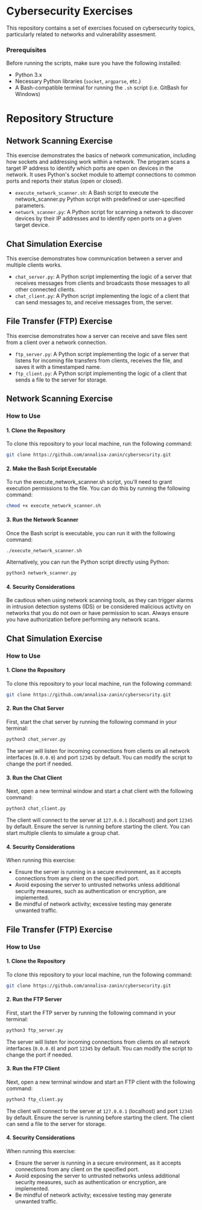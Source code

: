 # Cybersecurity Exercises

This repository contains a set of exercises focused on cybersecurity topics, particularly related to networks and vulnerability assesment.

### Prerequisites
Before running the scripts, make sure you have the following installed:
- Python 3.x
- Necessary Python libraries (`socket`, `argparse`, etc.)
- A Bash-compatible terminal for running the `.sh` script (i.e. GitBash for Windows)

# Repository Structure
## Network Scanning Exercise
This exercise demonstrates the basics of network communication, including how sockets and addressing work within a network.
The program scans a target IP address to identify which ports are open on devices in the network. It uses Python's socket module to attempt connections to common ports and reports their status (open or closed).
- `execute_network_scanner.sh`: A Bash script to execute the network_scanner.py Python script with predefined or user-specified parameters.
- `network_scanner.py`: A Python script for scanning a network to discover devices by their IP addresses and to identify open ports on a given target device.
## Chat Simulation Exercise
This exercise demonstrates how communication between a server and multiple clients works.
- `chat_server.py`: A Python script implementing the logic of a server that receives messages from clients and broadcasts those messages to all other connected clients.
- `chat_client.py`: A Python script implementing the logic of a client that can send messages to, and receive messages from, the server.
## File Transfer (FTP) Exercise
This exercise demonstrates how a server can receive and save files sent from a client over a network connection.
- `ftp_server.py`: A Python script implementing the logic of a server that listens for incoming file transfers from clients, receives the file, and saves it with a timestamped name.
- `ftp_client.py`: A Python script implementing the logic of a client that sends a file to the server for storage.

## Network Scanning Exercise

### How to Use

#### 1. Clone the Repository
To clone this repository to your local machine, run the following command:
```bash
git clone https://github.com/annalisa-zanin/cybersecurity.git
```

#### 2. Make the Bash Script Executable
To run the execute_network_scanner.sh script, you'll need to grant execution permissions to the file. You can do this by running the following command:
```bash
chmod +x execute_network_scanner.sh
```

#### 3. Run the Network Scanner
Once the Bash script is executable, you can run it with the following command:
```bash
./execute_network_scanner.sh
```
Alternatively, you can run the Python script directly using Python:
```bash
python3 network_scanner.py
```
#### 4. Security Considerations
Be cautious when using network scanning tools, as they can trigger alarms in intrusion detection systems (IDS) or be considered malicious activity on networks that you do not own or have permission to scan. Always ensure you have authorization before performing any network scans.

## Chat Simulation Exercise
### How to Use

#### 1. Clone the Repository
To clone this repository to your local machine, run the following command:
```bash
git clone https://github.com/annalisa-zanin/cybersecurity.git
```

#### 2. Run the Chat Server
First, start the chat server by running the following command in your terminal:
```bash
python3 chat_server.py
```
The server will listen for incoming connections from clients on all network interfaces (`0.0.0.0`) and port `12345` by default. You can modify the script to change the port if needed.

#### 3. Run the Chat Client
Next, open a new terminal window and start a chat client with the following command:
```bash
python3 chat_client.py
```
The client will connect to the server at `127.0.0.1` (localhost) and port `12345` by default. Ensure the server is running before starting the client. You can start multiple clients to simulate a group chat.

#### 4. Security Considerations
When running this exercise:
- Ensure the server is running in a secure environment, as it accepts connections from any client on the specified port.
- Avoid exposing the server to untrusted networks unless additional security measures, such as authentication or encryption, are implemented.
- Be mindful of network activity; excessive testing may generate unwanted traffic.

## File Transfer (FTP) Exercise
### How to Use

#### 1. Clone the Repository
To clone this repository to your local machine, run the following command:
```bash
git clone https://github.com/annalisa-zanin/cybersecurity.git
```
#### 2. Run the FTP Server
First, start the FTP server by running the following command in your terminal:
```bash
python3 ftp_server.py
```
The server will listen for incoming connections from clients on all network interfaces (`0.0.0.0`) and port `12345` by default. You can modify the script to change the port if needed.

#### 3. Run the FTP Client
Next, open a new terminal window and start an FTP client with the following command:
```bash
python3 ftp_client.py
```
The client will connect to the server at `127.0.0.1` (localhost) and port `12345` by default. Ensure the server is running before starting the client. The client can send a file to the server for storage.

#### 4. Security Considerations
When running this exercise:
- Ensure the server is running in a secure environment, as it accepts connections from any client on the specified port.
- Avoid exposing the server to untrusted networks unless additional security measures, such as authentication or encryption, are implemented.
- Be mindful of network activity; excessive testing may generate unwanted traffic.